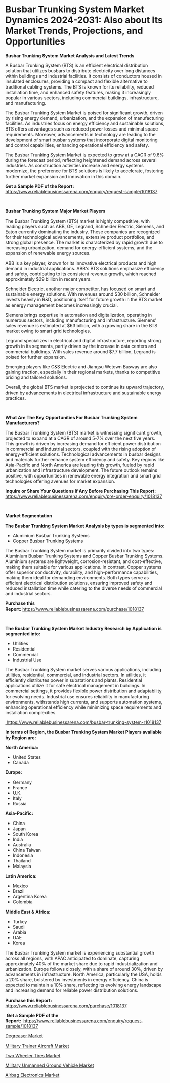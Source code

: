 <p><h1>Busbar Trunking System Market Dynamics 2024-2031: Also about Its Market Trends, Projections, and Opportunities</h1></p><p><strong>Busbar Trunking System Market Analysis and Latest Trends</strong></p>
<p><p>A Busbar Trunking System (BTS) is an efficient electrical distribution solution that utilizes busbars to distribute electricity over long distances within buildings and industrial facilities. It consists of conductors housed in insulated enclosures, providing a compact and flexible alternative to traditional cabling systems. The BTS is known for its reliability, reduced installation time, and enhanced safety features, making it increasingly popular in various sectors, including commercial buildings, infrastructure, and manufacturing.</p><p>The Busbar Trunking System Market is poised for significant growth, driven by rising energy demand, urbanization, and the expansion of manufacturing facilities. As industries focus on energy efficiency and sustainable solutions, BTS offers advantages such as reduced power losses and minimal space requirements. Moreover, advancements in technology are leading to the development of smart busbar systems that incorporate digital monitoring and control capabilities, enhancing operational efficiency and safety.</p><p>The Busbar Trunking System Market is expected to grow at a CAGR of 9.6% during the forecast period, reflecting heightened demand across several industries. As construction activities increase and energy systems modernize, the preference for BTS solutions is likely to accelerate, fostering further market expansion and innovation in this domain.</p></p>
<p><strong>Get a Sample PDF of the Report:&nbsp;</strong> <a href="https://www.reliablebusinessarena.com/enquiry/request-sample/1018137">https://www.reliablebusinessarena.com/enquiry/request-sample/1018137</a></p>
<p>&nbsp;</p>
<p><strong>Busbar Trunking System Major Market Players</strong></p>
<p><p>The Busbar Trunking System (BTS) market is highly competitive, with leading players such as ABB, GE, Legrand, Schneider Electric, Siemens, and Eaton currently dominating the industry. These companies are recognized for their technological advancements, extensive product portfolios, and strong global presence. The market is characterized by rapid growth due to increasing urbanization, demand for energy-efficient systems, and the expansion of renewable energy sources.</p><p>ABB is a key player, known for its innovative electrical products and high demand in industrial applications. ABB's BTS solutions emphasize efficiency and safety, contributing to its consistent revenue growth, which reached approximately $29 billion in recent years.</p><p>Schneider Electric, another major competitor, has focused on smart and sustainable energy solutions. With revenues around $30 billion, Schneider invests heavily in R&D, positioning itself for future growth in the BTS market as energy management becomes increasingly crucial.</p><p>Siemens brings expertise in automation and digitalization, operating in numerous sectors, including manufacturing and infrastructure. Siemens' sales revenue is estimated at $63 billion, with a growing share in the BTS market owing to smart grid technologies.</p><p>Legrand specializes in electrical and digital infrastructure, reporting strong growth in its segments, partly driven by the increase in data centers and commercial buildings. With sales revenue around $7.7 billion, Legrand is poised for further expansion.</p><p>Emerging players like C&S Electric and Jiangsu Wetown Busway are also gaining traction, especially in their regional markets, thanks to competitive pricing and tailored solutions.</p><p>Overall, the global BTS market is projected to continue its upward trajectory, driven by advancements in electrical infrastructure and sustainable energy practices.</p></p>
<p>&nbsp;</p>
<p><strong>What Are The Key Opportunities For Busbar Trunking System Manufacturers?</strong></p>
<p><p>The Busbar Trunking System (BTS) market is witnessing significant growth, projected to expand at a CAGR of around 5-7% over the next five years. This growth is driven by increasing demand for efficient power distribution in commercial and industrial sectors, coupled with the rising adoption of energy-efficient solutions. Technological advancements in busbar designs and materials further enhance system efficiency and safety. Key regions like Asia-Pacific and North America are leading this growth, fueled by rapid urbanization and infrastructure development. The future outlook remains positive, with opportunities in renewable energy integration and smart grid technologies offering avenues for market expansion.</p></p>
<p><strong>Inquire or Share Your Questions If Any Before Purchasing This Report:</strong> <a href="https://www.reliablebusinessarena.com/enquiry/pre-order-enquiry/1018137">https://www.reliablebusinessarena.com/enquiry/pre-order-enquiry/1018137</a></p>
<p>&nbsp;</p>
<p><strong>Market Segmentation</strong></p>
<p><strong>The Busbar Trunking System Market Analysis by types is segmented into:</strong></p>
<p><ul><li>Aluminium Busbar Trunking Systems</li><li>Copper Busbar Trunking Systems</li></ul></p>
<p><p>The Busbar Trunking System market is primarily divided into two types: Aluminium Busbar Trunking Systems and Copper Busbar Trunking Systems. Aluminium systems are lightweight, corrosion-resistant, and cost-effective, making them suitable for various applications. In contrast, Copper systems offer superior conductivity, durability, and high-performance capabilities, making them ideal for demanding environments. Both types serve as efficient electrical distribution solutions, ensuring improved safety and reduced installation time while catering to the diverse needs of commercial and industrial sectors.</p></p>
<p><strong>Purchase this Report:&nbsp;</strong><a href="https://www.reliablebusinessarena.com/purchase/1018137">https://www.reliablebusinessarena.com/purchase/1018137</a></p>
<p>&nbsp;</p>
<p><strong>The Busbar Trunking System Market Industry Research by Application is segmented into:</strong></p>
<p><ul><li>Utilities</li><li>Residential</li><li>Commercial</li><li>Industrial Use</li></ul></p>
<p><p>The Busbar Trunking System market serves various applications, including utilities, residential, commercial, and industrial sectors. In utilities, it efficiently distributes power in substations and plants. Residential applications utilize it for safe electrical management in buildings. In commercial settings, it provides flexible power distribution and adaptability for evolving needs. Industrial use ensures reliability in manufacturing environments, withstands high currents, and supports automation systems, enhancing operational efficiency while minimizing space requirements and installation complexities.</p></p>
<p><a href="https://www.reliablebusinessarena.com/busbar-trunking-system-r1018137">&nbsp;https://www.reliablebusinessarena.com/busbar-trunking-system-r1018137</a></p>
<p><strong>In terms of Region, the Busbar Trunking System Market Players available by Region are:</strong></p>
<p>
    <p> <strong> North America: </strong>
        <ul>
            <li>United States</li>
            <li>Canada</li>
        </ul>
        </p> 
    <p> <strong> Europe: </strong>
        <ul>
            <li>Germany</li>
            <li>France</li>
            <li>U.K.</li>
            <li>Italy</li>
            <li>Russia</li>
        </ul>
        </p> 
    <p> <strong> Asia-Pacific: </strong>
        <ul>
            <li>China</li>
            <li>Japan</li>
            <li>South Korea</li>
            <li>India</li>
            <li>Australia</li>
            <li>China Taiwan</li>
            <li>Indonesia</li>
            <li>Thailand</li>
            <li>Malaysia</li>
        </ul>
        </p> 
    <p> <strong> Latin America: </strong>
        <ul>
            <li>Mexico</li>
            <li>Brazil</li>
            <li>Argentina Korea</li>
            <li>Colombia</li>
        </ul>
        </p> 
    <p> <strong> Middle East & Africa: </strong>
        <ul>
            <li>Turkey</li>
            <li>Saudi</li>
            <li>Arabia</li>
            <li>UAE</li>
            <li>Korea</li>
        </ul>
    </p>
    </p>
<p><p>The Busbar Trunking System market is experiencing substantial growth across all regions, with APAC anticipated to dominate, capturing approximately 40% of the market share due to rapid industrialization and urbanization. Europe follows closely, with a share of around 30%, driven by advancements in infrastructure. North America, particularly the USA, holds a 20% share, bolstered by investments in energy efficiency. China is expected to maintain a 10% share, reflecting its evolving energy landscape and increasing demand for reliable power distribution solutions.</p></p>
<p><strong>Purchase this Report: </strong><a href="https://www.reliablebusinessarena.com/purchase/1018137">https://www.reliablebusinessarena.com/purchase/1018137</a></p>
<p>&nbsp;<strong>Get a Sample PDF of the Report:&nbsp;&nbsp;</strong><a href="https://www.reliablebusinessarena.com/enquiry/request-sample/1018137">https://www.reliablebusinessarena.com/enquiry/request-sample/1018137</a></p>
<p><strong></strong></p>
<p><p><a href="https://issuu.com/reportprime-2/docs/degreaser-market-size-2030.pptx_87debf07c2e4b7">Degreaser Market</a></p><p><a href="https://www.linkedin.com/pulse/military-trainer-aircraft-market-size-growth-trends-industry-sa9zf?trackingId=5qOyJdwXQaGpT4mfNIq38A%3D%3D">Military Trainer Aircraft Market</a></p><p><a href="https://medium.com/@jordymiller13/the-two-wheeler-tires-market-research-report-provides-an-in-depth-and-up-to-date-analysis-of-the-f00f43e451d0">Two Wheeler Tires Market</a></p><p><a href="https://www.linkedin.com/pulse/deep-dive-military-unmanned-ground-vehicle-market-itstrends-up8bc?trackingId=TUXhz6ZKTty1j3JcjP1IaQ%3D%3D">Military Unmanned Ground Vehicle Market</a></p><p><a href="https://medium.com/@robertwood655/the-airbag-electronics-industry-analysis-report-offers-a-comprehensive-and-current-examination-of-acfc3cfaef3d">Airbag Electronics Market</a></p></p>